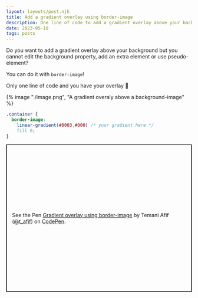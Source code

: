 ```yaml
---
layout: layouts/post.njk
title: Add a gradient overlay using border-image
description: One line of code to add a gradient overlay above your background
date: 2023-05-18
tags: posts
---
```


Do you want to add a gradient overlay above your background but you cannot edit the background property, add an extra element or use pseudo-element? 

You can do it with `border-image`!

Only one line of code and you have your overlay 🤩


{% image "./image.png", "A gradient overaly above a background-image" %}

```css
.container {
  border-image:
    linear-gradient(#0003,#000) /* your gradient here */
    fill 0;
}
```

<p class="codepen" data-height="400" data-default-tab="result" data-slug-hash="gOBBeyz" data-preview="true" data-user="t_afif" style="height: 400px; box-sizing: border-box; display: flex; align-items: center; justify-content: center; border: 2px solid; margin: 1em 0; padding: 1em;">
  <span>See the Pen <a href="https://codepen.io/t_afif/pen/gOBBeyz">
  Gradient overlay using border-image</a> by Temani Afif (<a href="https://codepen.io/t_afif">@t_afif</a>)
  on <a href="https://codepen.io">CodePen</a>.</span>
</p>
<script async src="https://cpwebassets.codepen.io/assets/embed/ei.js"></script>


